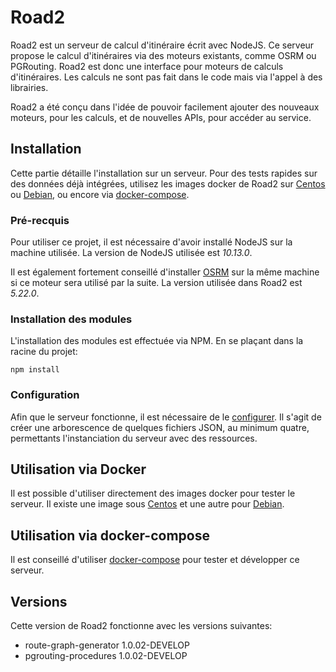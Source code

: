 # Road2

Road2 est un serveur de calcul d'itinéraire écrit avec NodeJS. Ce serveur propose le calcul d'itinéraires via des moteurs existants, comme OSRM ou PGRouting. Road2 est donc une interface pour moteurs de calculs d'itinéraires. Les calculs ne sont pas fait dans le code mais via l'appel à des librairies. 

Road2 a été conçu dans l'idée de pouvoir facilement ajouter des nouveaux moteurs, pour les calculs, et de nouvelles APIs, pour accéder au service. 

## Installation 

Cette partie détaille l'installation sur un serveur. Pour des tests rapides sur des données déjà intégrées, utilisez les images docker de Road2 sur [Centos](./docker/centos/readme.md) ou [Debian](./docker/debian/readme.md), ou encore via [docker-compose](./docker/readme.md). 

### Pré-recquis 

Pour utiliser ce projet, il est nécessaire d'avoir installé NodeJS sur la machine utilisée. La version de NodeJS utilisée est *10.13.0*. 

Il est également fortement conseillé d'installer [OSRM](https://github.com/Project-OSRM/osrm-backend) sur la même machine si ce moteur sera utilisé par la suite. La version utilisée dans Road2 est *5.22.0*. 

### Installation des modules 

L'installation des modules est effectuée via NPM. En se plaçant dans la racine du projet:
```
npm install
```

### Configuration 

Afin que le serveur fonctionne, il est nécessaire de le [configurer](./documentation/io/readme.md). Il s'agit de créer une arborescence de quelques fichiers JSON, au minimum quatre, permettants l'instanciation du serveur avec des ressources. 

## Utilisation via Docker 

Il est possible d'utiliser directement des images docker pour tester le serveur. Il existe une image sous [Centos](./docker/centos/readme.md) et une autre pour [Debian](./docker/debian/readme.md). 

## Utilisation via docker-compose 

Il est conseillé d'utiliser [docker-compose](./docker/readme.md) pour tester et développer ce serveur. 

## Versions

Cette version de Road2 fonctionne avec les versions suivantes:
- route-graph-generator 1.0.02-DEVELOP
- pgrouting-procedures 1.0.02-DEVELOP
